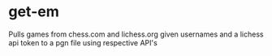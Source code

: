 # get-em

Pulls games from chess.com and lichess.org given usernames and a lichess api token to a pgn file using respective API's